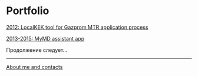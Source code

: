 # Portfolio
[2012: LocalKEK tool for Gazprom MTR application process](/localkek2012)

[2013-2015: MyMD assistant app](/mymdassistant)

Продолжение следует...

-----

[About me and contacts](/about)
